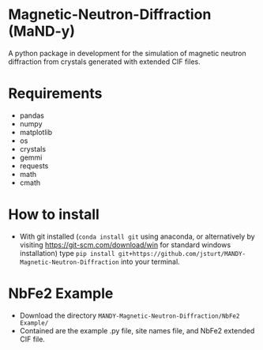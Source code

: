 # Magnetic-Neutron-Diffraction (MaND-y)
A python package in development for the simulation of magnetic neutron diffraction from crystals generated with extended CIF files.

# Requirements
- pandas
- numpy
- matplotlib
- os
- crystals
- gemmi
- requests
- math
- cmath
# How to install
- With git installed (`conda install git` using anaconda, or alternatively by visiting https://git-scm.com/download/win for standard windows installation) type `pip install git+https://github.com/jsturt/MANDY-Magnetic-Neutron-Diffraction` into your terminal.
# NbFe2 Example
- Download the directory `MANDY-Magnetic-Neutron-Diffraction/NbFe2 Example/`
- Contained are the example .py file, site names file, and NbFe2 extended CIF file.
